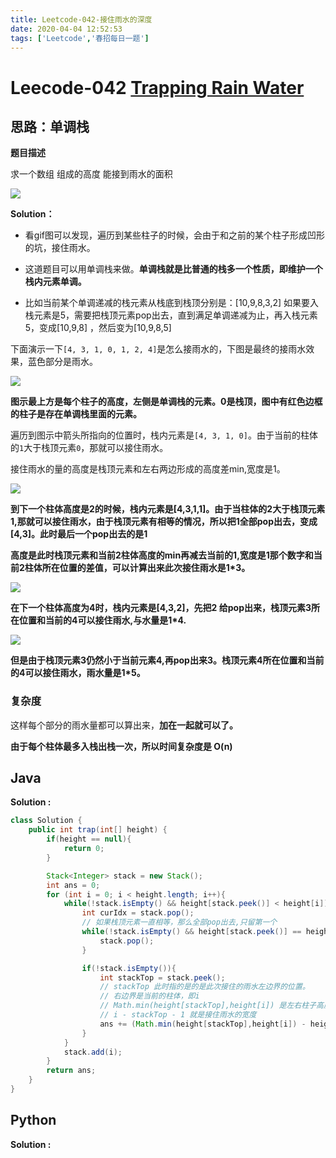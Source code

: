```yaml
---
title: Leetcode-042-接住雨水的深度
date: 2020-04-04 12:52:53
tags: ['Leetcode','春招每日一题']
---
```


# Leecode-042 [Trapping Rain Water](https://leetcode-cn.com/problems/trapping-rain-water/)

## 思路：单调栈

**题目描述**

求一个数组 组成的高度 能接到雨水的面积

![](https://zhuuu-bucket.oss-cn-beijing.aliyuncs.com/img/20200405214055.gif)

<!--more-->

**Solution：**

- 看gif图可以发现，遍历到某些柱子的时候，会由于和之前的某个柱子形成凹形的坑，接住雨水。

- 这道题目可以用单调栈来做。**单调栈就是比普通的栈多一个性质，即维护一个栈内元素单调。**

- 比如当前某个单调递减的栈元素从栈底到栈顶分别是：[10,9,8,3,2] 如果要入栈元素是5，需要把栈顶元素pop出去，直到满足单调递减为止，再入栈元素5，变成[10,9,8] ，然后变为[10,9,8,5] 



下面演示一下`[4, 3, 1, 0, 1, 2, 4]`是怎么接雨水的，下图是最终的接雨水效果，蓝色部分是雨水。

![](https://zhuuu-bucket.oss-cn-beijing.aliyuncs.com/img/20200405214422.png)

**图示最上方是每个柱子的高度，左侧是单调栈的元素。0是栈顶，图中有红色边框的柱子是存在单调栈里面的元素。**

遍历到图示中箭头所指向的位置时，栈内元素是`[4, 3, 1, 0]`。由于当前的柱体的`1`大于栈顶元素`0`，那就可以接住雨水。

接住雨水的量的高度是栈顶元素和左右两边形成的高度差min,宽度是1。



![](https://zhuuu-bucket.oss-cn-beijing.aliyuncs.com/img/20200405214532.png)





**到下一个柱体高度是2的时候，栈内元素是[4,3,1,1]。由于当柱体的2大于栈顶元素1,那就可以接住雨水，由于栈顶元素有相等的情况，所以把1全部pop出去，变成[4,3]。此时最后一个pop出去的是1**

**高度是此时栈顶元素和当前2柱体高度的min再减去当前的1,宽度是1那个数字和当前2柱体所在位置的差值，可以计算出来此次接住雨水是1*3。**

![](https://zhuuu-bucket.oss-cn-beijing.aliyuncs.com/img/20200405215058.png)

**在下一个柱体高度为4时，栈内元素是[4,3,2]，先把2 给pop出来，栈顶元素3所在位置和当前的4可以接住雨水,与水量是1*4.**

![](https://zhuuu-bucket.oss-cn-beijing.aliyuncs.com/img/20200405215405.png)

**但是由于栈顶元素3仍然小于当前元素4,再pop出来3。栈顶元素4所在位置和当前的4可以接住雨水，雨水量是1*5。**



### 复杂度

这样每个部分的雨水量都可以算出来，**加在一起就可以了。**

**由于每个柱体最多入栈出栈一次，所以时间复杂度是 O(n)**

## Java

**Solution :**

```java
class Solution {
    public int trap(int[] height) {
        if(height == null){
            return 0;
        }

        Stack<Integer> stack = new Stack();
        int ans = 0;
        for (int i = 0; i < height.length; i++){
            while(!stack.isEmpty() && height[stack.peek()] < height[i]){
                int curIdx = stack.pop();
                // 如果栈顶元素一直相等，那么全部pop出去,只留第一个
                while(!stack.isEmpty() && height[stack.peek()] == height[curIdx]){
                    stack.pop();
                }

                if(!stack.isEmpty()){
                    int stackTop = stack.peek();
                    // stackTop 此时指的是的是此次接住的雨水左边界的位置。
                    // 右边界是当前的柱体，即i
                    // Math.min(height[stackTop],height[i]) 是左右柱子高度min,减去height[curIdx]就是接住雨水的高度
                    // i - stackTop - 1 就是接住雨水的宽度
                    ans += (Math.min(height[stackTop],height[i]) - height[curIdx]) * (i - stackTop - 1);
                }
            }
            stack.add(i);
        }
        return ans;
    }
}
```



## Python 



**Solution :**

```python

```



